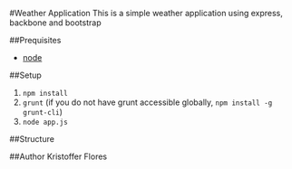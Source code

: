 #Weather Application
This is a simple weather application using express, backbone and bootstrap

##Prequisites
- [node](http://nodejs.org/download/)

##Setup
1. `npm install`
2. `grunt` (if you do not have grunt accessible globally, `npm install -g grunt-cli`)
3. `node app.js`

##Structure

##Author
Kristoffer Flores
